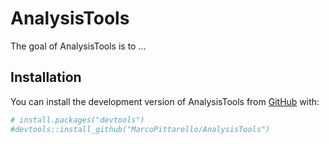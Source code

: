 
<!-- README.md is generated from README.Rmd. Please edit that file -->

# AnalysisTools

<!-- badges: start -->
<!-- badges: end -->

The goal of AnalysisTools is to …

## Installation

You can install the development version of AnalysisTools from
[GitHub](https://github.com/) with:

``` r
# install.packages("devtools")
#devtools::install_github("MarcoPittarello/AnalysisTools")
```
